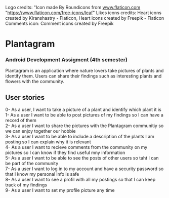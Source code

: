 Logo credits: "Icon made By Roundicons from www.flaticon.com "https://www.flaticon.com/free-icons/leaf"
Likes icons credits: Heart icons created by Kiranshastry - Flaticon, Heart icons created by Freepik - Flaticon
Comments icon: Comment icons created by Freepik

# Plantagram
### Android Development Assigment (4th semester)
Plantagram is an application where nature lovers take pictures of plants and identify them. 
Users can share their findings such as interesting plants and flowers with the community.
## User stories
0- As a user, I want to take a picture of a plant and identify which plant it is
1- As a user I want to be able to post pictures of my findings so I can have a record of them </br>
2- As a user I want to share the pictures with the Plantagram communitiy so we can enjoy together our hobbie</br>
3- As a user I want to be able to include a description of the plants I am posting so I can explain why it is relevant </br>
4- As a user I want to recieve comments from the community on my pictures so I can know if they find useful mny information </br>
5- As a user I want to be able to see the posts of other users so taht I can be part of the community </br>
7- As a user I want to log in to my account and have a security password so that I know my personal info is safe </br>
8- As a user I want to see a profil with all my postings so that I can keep track of my findings</br>
9- As a user I want to set my profile picture any time
